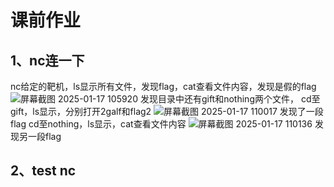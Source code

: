 # 课前作业
## 1、nc连一下
nc给定的靶机，ls显示所有文件，发现flag，cat查看文件内容，发现是假的flag
![屏幕截图 2025-01-17 105920](https://github.com/user-attachments/assets/51ade96c-a5ce-4a2e-8d29-305fb25f2381)
发现目录中还有gift和nothing两个文件，
cd至gift，ls显示，分别打开2galf和flag2
![屏幕截图 2025-01-17 110017](https://github.com/user-attachments/assets/60565983-680f-4447-bc04-f83bef47bc65)
发现了一段flag
cd至nothing，ls显示，cat查看文件内容
![屏幕截图 2025-01-17 110136](https://github.com/user-attachments/assets/3f347737-c364-4c02-b152-5d253b08d253)
发现另一段flag
## 2、test nc
